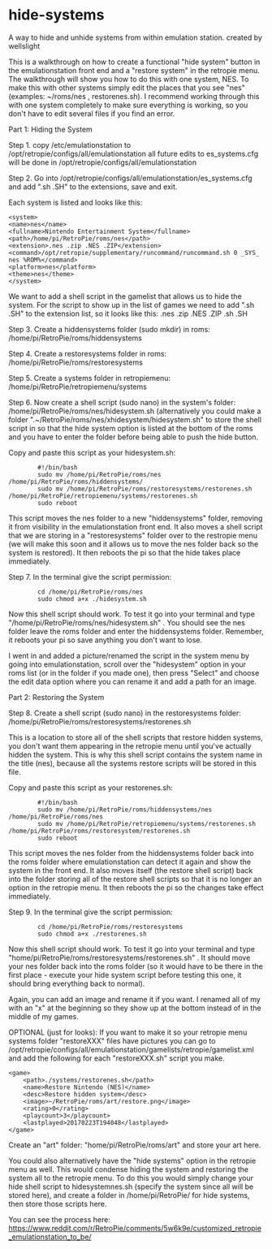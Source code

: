 # hide-systems
A way to hide and unhide systems from within emulation station.
created by wellslight

This is a walkthrough on how to create a functional "hide system" button in the emulationstation front end and a "restore system" in the retropie menu. The walkthrough will show you how to do this with one system, NES. To make this with other systems simply edit the places that you see "nes" (examples: ~/roms/nes , restorenes.sh). I recommend working through this with one system completely to make sure everything is working, so you don't have to edit several files if you find an error.


Part 1: Hiding the System
	
Step 1. copy /etc/emulationstation to /opt/retropie/configs/all/emulationstation
    all future edits to es_systems.cfg will be done in /opt/retropie/configs/all/emulationstation

Step 2. Go into /opt/retropie/configs/all/emulationstation/es_systems.cfg and add ".sh .SH" to the extensions, save and exit. 

Each system is listed and looks like this:

	<system>
    <name>nes</name>
    <fullname>Nintendo Entertainment System</fullname>
    <path>/home/pi/RetroPie/roms/nes</path>
    <extension>.nes .zip .NES .ZIP</extension>
    <command>/opt/retropie/supplementary/runcommand/runcommand.sh 0 _SYS_ nes %ROM%</command>
    <platform>nes</platform>
    <theme>nes</theme>
	</system>

We want to add a shell script in the gamelist that allows us to hide the system. For the script to show up in the list of games we need to add ".sh .SH" to the extension list, so it looks like this: <extension>.nes .zip .NES .ZIP .sh .SH</extension>

Step 3. Create a hiddensystems folder (sudo mkdir) in roms: /home/pi/RetroPie/roms/hiddensystems

Step 4. Create a restoresystems folder in roms: /home/pi/RetroPie/roms/restoresystems

Step 5. Create a systems folder in retropiemenu: /home/pi/RetroPie/retropiemenu/systems

Step 6. Now create a shell script (sudo nano) in the system's folder: /home/pi/RetroPie/roms/nes/hidesystem.sh
(alternatively you could make a folder ".~/RetroPie/roms/nes/xhidesystem/hidesystem.sh" to store the shell script in so that the hide system option is listed at the bottom of the roms and you have to enter the folder before being able to push the hide button.

Copy and paste this script as your hidesystem.sh:

			#!/bin/bash
			sudo mv /home/pi/RetroPie/roms/nes /home/pi/RetroPie/roms/hiddensystems/
			sudo mv /home/pi/RetroPie/roms/restoresystems/restorenes.sh /home/pi/RetroPie/retropiemenu/systems/restorenes.sh
			sudo reboot
			
This script moves the nes folder to a new "hiddensystems" folder, removing it from visibility in the emulationstation front end.
It also moves a shell script that we are storing in a "restoresystems" folder over to the restropie menu (we will make this soon and it allows us to move the nes folder back so the system is restored). It then reboots the pi so that the hide takes place immediately.

Step 7. In the terminal give the script permission: 

			cd /home/pi/RetroPie/roms/nes
			sudo chmod a+x ./hidesystem.sh

Now this shell script should work. To test it go into your terminal and type "/home/pi/RetroPie/roms/nes/hidesystem.sh" . You should see the nes folder leave the roms folder and enter the hiddensystems folder. Remember, it reboots your pi so save anything you don't want to lose.

I went in and added a picture/renamed the script in the system menu by going into emulationstation, scroll over the "hidesystem" option in your roms list (or in the folder if you made one), then press "Select" and choose the edit data option where you can rename it and add a path for an image.



Part 2: Restoring the System

Step 8. Create a shell script (sudo nano) in the restoresystems folder: /home/pi/RetroPie/roms/restoresystems/restorenes.sh

This is a location to store all of the shell scripts that restore hidden systems, you don't want them appearing in the retropie menu until you've actually hidden the system. This is why this shell script contains the system name in the title (nes), because all the systems restore scripts will be stored in this file.
		
Copy and paste this script as your restorenes.sh:

			#!/bin/bash
			sudo mv /home/pi/RetroPie/roms/hiddensystems/nes /home/pi/RetroPie/roms/nes
			sudo mv /home/pi/RetroPie/retropiemenu/systems/restorenes.sh /home/pi/RetroPie/roms/restoresystem/restorenes.sh
			sudo reboot
			
This script moves the nes folder from the hiddensystems folder back into the roms folder where emulationstation can detect it again and show the system in the front end. It also moves itself (the restore shell script) back into the folder storing all of the restore shell scripts so that it is no longer an option in the retropie menu. It then reboots the pi so the changes take effect immediately.

Step 9. In the terminal give the script permission:

			cd /home/pi/RetroPie/roms/restoresystems
			sudo chmod a+x ./restorenes.sh
	
Now this shell script should work. To test it go into your terminal and type "home/pi/RetroPie/roms/restoresystems/restorenes.sh" . It should move your nes folder back into the roms folder (so it would have to be there in the first place - execute your hide system script before testing this one, it should bring everything back to normal).

Again, you can add an image and rename it if you want. I renamed all of my with an "x" at the beginning so they show up at the bottom instead of in the middle of my games.


OPTIONAL (just for looks):
If you want to make it so your retropie menu systems folder "restoreXXX" files have pictures you can go to
/opt/retropie/configs/all/emulationstation/gamelists/retropie/gamelist.xml and add the following for each "restoreXXX.sh" script you make.

	<game>
		<path>./systems/restorenes.sh</path>
		<name>Restore Nintendo (NES)</name>
		<desc>Restore hidden system</desc>
		<image>~/RetroPie/roms/art/restore.png</image>
		<rating>0</rating>
		<playcount>3</playcount>
		<lastplayed>20170223T194048</lastplayed>
	</game>
	
Create an "art" folder: "home/pi/RetroPie/roms/art" and store your art here.

You could also alternatively have the "hide systems" option in the retropie menu as well. This would condense hiding the system and restoring the system all to the retropie menu. To do this you would simply change your hide shell script to hidesystemnes.sh (specify the system since all will be stored here), and create a folder in /home/pi/RetroPie/ for hide systems, then store those scripts here.

You can see the process here: https://www.reddit.com/r/RetroPie/comments/5w6k9e/customized_retropie_emulationstation_to_be/

